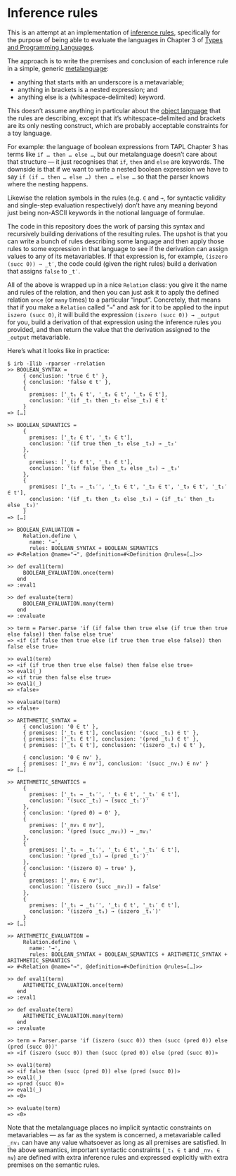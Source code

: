# Inference rules

This is an attempt at an implementation of [inference
rules](https://en.wikipedia.org/wiki/Rule_of_inference), specifically for the
purpose of being able to evaluate the languages in Chapter 3 of [Types and
Programming Languages](https://www.cis.upenn.edu/~bcpierce/tapl/).

The approach is to write the premises and conclusion of each inference rule in
a simple, generic [metalanguage](https://en.wikipedia.org/wiki/Metalanguage):

* anything that starts with an underscore is a metavariable;
* anything in brackets is a nested expression; and
* anything else is a (whitespace-delimited) keyword.

This doesn’t assume anything in particular about the [object
language](https://en.wikipedia.org/wiki/Object_language) that the rules are
describing, except that it’s whitespace-delimited and brackets are its only
nesting construct, which are probably acceptable constraints for a toy
language.

For example: the language of boolean expressions from TAPL Chapter 3 has terms
like `if … then … else …`, but our metalanguage doesn’t care about that
structure — it just recognises that `if`, `then` and `else` are keywords. The
downside is that if we want to write a nested boolean expression we have to say
`if (if … then … else …) then … else …` so that the parser knows where the
nesting happens.

Likewise the relation symbols in the rules (e.g. `∈` and `→`, for syntactic
validity and single-step evaluation respectively) don’t have any meaning beyond
just being non-ASCII keywords in the notional language of formulae.

The code in this repository does the work of parsing this syntax and
recursively building derivations of the resulting rules. The upshot is that you
can write a bunch of rules describing some language and then apply those rules
to some expression in that language to see if the derivation can assign values
to any of its metavariables. If that expression is, for example, `(iszero (succ
0)) → _t′`, the code could (given the right rules) build a derivation that
assigns `false` to `_t′`.

All of the above is wrapped up in a nice `Relation` class: you give it the name
and rules of the relation, and then you can just ask it to apply the defined
relation `once` (or `many` times) to a particular “input”. Concretely, that
means that if you make a `Relation` called “`→`” and ask for it to be applied
to the input `iszero (succ 0)`, it will build the expression `(iszero (succ 0))
→ _output` for you, build a derivation of that expression using the inference
rules you provided, and then return the value that the derivation assigned to
the `_output` metavariable.

Here’s what it looks like in practice:

```irb
$ irb -Ilib -rparser -rrelation
>> BOOLEAN_SYNTAX =
     { conclusion: 'true ∈ t' },
     { conclusion: 'false ∈ t' },
     {
       premises: ['_t₁ ∈ t', '_t₂ ∈ t', '_t₃ ∈ t'],
       conclusion: '(if _t₁ then _t₂ else _t₃) ∈ t'
     }
=> […]

>> BOOLEAN_SEMANTICS =
     {
       premises: ['_t₂ ∈ t', '_t₃ ∈ t'],
       conclusion: '(if true then _t₂ else _t₃) → _t₂'
     },
     {
       premises: ['_t₂ ∈ t', '_t₃ ∈ t'],
       conclusion: '(if false then _t₂ else _t₃) → _t₃'
     },
     {
       premises: ['_t₁ → _t₁′', '_t₁ ∈ t', '_t₂ ∈ t', '_t₃ ∈ t', '_t₁′ ∈ t'],
       conclusion: '(if _t₁ then _t₂ else _t₃) → (if _t₁′ then _t₂ else _t₃)'
     }
=> […]

>> BOOLEAN_EVALUATION =
     Relation.define \
       name: '→',
       rules: BOOLEAN_SYNTAX + BOOLEAN_SEMANTICS
=> #<Relation @name="→", @definition=#<Definition @rules=[…]>>

>> def eval1(term)
     BOOLEAN_EVALUATION.once(term)
   end
=> :eval1

>> def evaluate(term)
     BOOLEAN_EVALUATION.many(term)
   end
=> :evaluate

>> term = Parser.parse 'if (if false then true else (if true then true else false)) then false else true'
=> «if (if false then true else (if true then true else false)) then false else true»

>> eval1(term)
=> «if (if true then true else false) then false else true»
>> eval1(_)
=> «if true then false else true»
>> eval1(_)
=> «false»

>> evaluate(term)
=> «false»

>> ARITHMETIC_SYNTAX =
     { conclusion: '0 ∈ t' },
     { premises: ['_t₁ ∈ t'], conclusion: '(succ _t₁) ∈ t' },
     { premises: ['_t₁ ∈ t'], conclusion: '(pred _t₁) ∈ t' },
     { premises: ['_t₁ ∈ t'], conclusion: '(iszero _t₁) ∈ t' },

     { conclusion: '0 ∈ nv' },
     { premises: ['_nv₁ ∈ nv'], conclusion: '(succ _nv₁) ∈ nv' }
=> […]

>> ARITHMETIC_SEMANTICS =
     {
       premises: ['_t₁ → _t₁′', '_t₁ ∈ t', '_t₁′ ∈ t'],
       conclusion: '(succ _t₁) → (succ _t₁′)'
     },
     { conclusion: '(pred 0) → 0' },
     {
       premises: ['_nv₁ ∈ nv'],
       conclusion: '(pred (succ _nv₁)) → _nv₁'
     },
     {
       premises: ['_t₁ → _t₁′', '_t₁ ∈ t', '_t₁′ ∈ t'],
       conclusion: '(pred _t₁) → (pred _t₁′)'
     },
     { conclusion: '(iszero 0) → true' },
     {
       premises: ['_nv₁ ∈ nv'],
       conclusion: '(iszero (succ _nv₁)) → false'
     },
     {
       premises: ['_t₁ → _t₁′', '_t₁ ∈ t', '_t₁′ ∈ t'],
       conclusion: '(iszero _t₁) → (iszero _t₁′)'
     }
=> […]

>> ARITHMETIC_EVALUATION =
     Relation.define \
       name: '→',
       rules: BOOLEAN_SYNTAX + BOOLEAN_SEMANTICS + ARITHMETIC_SYNTAX + ARITHMETIC_SEMANTICS
=> #<Relation @name="→", @definition=#<Definition @rules=[…]>>

>> def eval1(term)
     ARITHMETIC_EVALUATION.once(term)
   end
=> :eval1

>> def evaluate(term)
     ARITHMETIC_EVALUATION.many(term)
   end
=> :evaluate

>> term = Parser.parse 'if (iszero (succ 0)) then (succ (pred 0)) else (pred (succ 0))'
=> «if (iszero (succ 0)) then (succ (pred 0)) else (pred (succ 0))»

>> eval1(term)
=> «if false then (succ (pred 0)) else (pred (succ 0))»
>> eval1(_)
=> «pred (succ 0)»
>> eval1(_)
=> «0»

>> evaluate(term)
=> «0»
```

Note that the metalanguage places no implicit syntactic constraints on
metavariables — as far as the system is concerned, a metavariable called `_nv₁`
can have any value whatsoever as long as all premises are satisfied. In the
above semantics, important syntactic constraints (`_t₁ ∈ t` and `_nv₁ ∈ nv`)
are defined with extra inference rules and expressed explicitly with extra
premises on the semantic rules.
